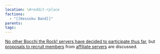 ```yaml
---
location: \#reddit-rplace
factions:
  - "[[Kessoku Band]]"
parents: 
tags: 
---
```

[No other Bocchi the Rock! servers have decided to participate thus far](https://discord.com/channels/1093664259273130084/1131230952119615600/1131451425231228948), but [proposals to recruit members](https://discord.com/channels/1093664259273130084/1131230952119615600/1131451576045809724) from [affiliate servers](https://discord.com/channels/1093664259273130084/1096190772442832977) are discussed.
